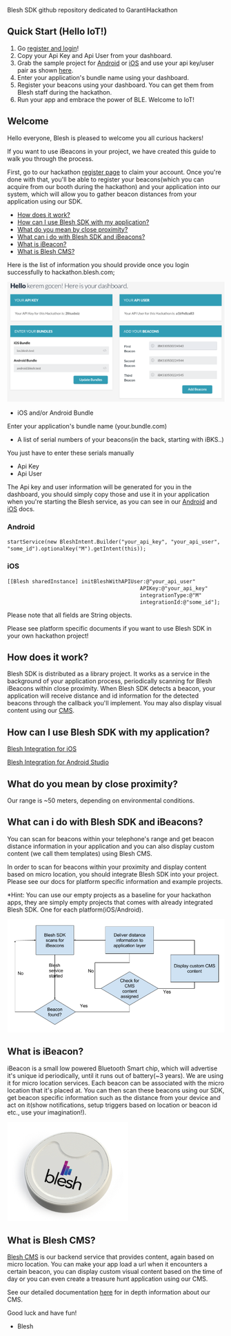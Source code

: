 Blesh SDK github repository dedicated to GarantiHackathon

## Quick Start (Hello IoT!)

1. Go [register and login](http://hackathon.blesh.com/)!
2. Copy your Api Key and Api User from your dashboard.
3. Grab the sample project for [Android](Android/HackathonSample) or [iOS](iOS/HackhatonSample) and use your api key/user pair as shown [here](docs).
4. Enter your application's bundle name using your dashboard.
5. Register your beacons using your dashboard. You can get them from Blesh staff during the hackathon.
6. Run your app and embrace the power of BLE. Welcome to IoT!

## Welcome

Hello everyone, Blesh is pleased to welcome you all curious hackers!

If you want to use iBeacons in your project, we have created this guide to walk you through the process.

First, go to our hackathon [register page](http://hackathon.blesh.com/) to claim your account. Once you're done with that, you'll be able to register your beacons(which you can acquire from our booth during the hackathon) and your application into our system, which will allow you to gather beacon distances from your application using our SDK.

- [How does it work?](#how-does-it-work)
- [How can I use Blesh SDK with my application?](#how-can-i-use-blesh-sdk-with-my-application)
- [What do you mean by close proximity?](#what-do-you-mean-by-close-proximity)
- [What can i do with Blesh SDK and iBeacons?](#what-can-i-do-with-blesh-sdk-and-ibeacons)
- [What is iBeacon?](#what-is-ibeacon)
- [What is Blesh CMS?](#what-is-blesh-cms)

Here is the list of information you should provide once you login successfully to hackathon.blesh.com;

![dashboard](img/hackathon_login.png)

- iOS and/or Android Bundle

Enter your application's bundle name (your.bundle.com)

- A list of serial numbers of your beacons(in the back, starting with iBKS..)

You just have to enter these serials manually

- Api Key
- Api User

The Api key and user information will be generated for you in the dashboard, you should simply copy those and use it in your application when you're starting the Blesh service, as you can see in our [Android](docs/howto_android.md) and [iOS](docs/howto_ios.md) docs.

### Android
```
startService(new BleshIntent.Builder("your_api_key", "your_api_user", "some_id").optionalKey("M").getIntent(this));
```

### iOS
```
[[Blesh sharedInstance] initBleshWithAPIUser:@"your_api_user"
                                           APIKey:@"your_api_key"
                                           integrationType:@"M"
                                           integrationId:@"some_id"];
```

Please note that all fields are String objects.

Please see platform specific documents if you want to use Blesh SDK in your own hackathon project!

## How does it work?

Blesh SDK is distributed as a library project. It works as a service in the background of your application process, periodically scanning for Blesh iBeacons within close proximity. When Blesh SDK detects a beacon, your application will receive distance and id information for the detected beacons through the callback you'll implement. You may also display visual content using our [CMS](docs/cms/BleshCMS_intro_eng.md).

## How can I use Blesh SDK with my application?

[Blesh Integration for iOS](howto_ios.md)

[Blesh Integration for Android Studio](howto_android.md)

## What do you mean by close proximity?

Our range is ~50 meters, depending on environmental conditions.

## What can i do with Blesh SDK and iBeacons?

You can scan for beacons within your telephone's range and get beacon distance information in your application and you can also display custom content (we call them templates) using Blesh CMS.

In order to scan for beacons within your proximity and display content based on micro location, you should integrate Blesh SDK into your project. Please see our docs for platform specific information and example projects.

*Hint: You can use our empty projects as a baseline for your hackathon apps, they are simply empty projects that comes with already integrated Blesh SDK. One for each platform(iOS/Android).

![workflow](img/blesh_sdk_workflow.png)

## What is iBeacon?

iBeacon is a small low powered Bluetooth Smart chip, which will advertise it's unique id periodically, until it runs out of battery(~3 years). We are using it for micro location services. Each beacon can be associated with the micro location that it's placed at. You can then scan these beacons using our SDK, get beacon specific information such as the distance from your device and act on it(show notifications, setup triggers based on location or beacon id etc., use your imagination!).

![blesh](img/blesh.png)

## What is Blesh CMS?

[Blesh CMS](http://beacon.do/) is our backend service that provides content, again based on micro location. You can make your app load a url when it encounters a certain beacon, you can display custom visual content based on the time of day or you can even create a treasure hunt application using our CMS.

See our detailed documentation [here](docs/cms/BleshCMS_intro_eng.md) for in depth information about our CMS.


Good luck and have fun!

- Blesh

